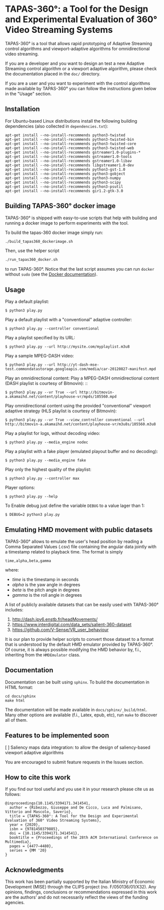# TAPAS-360°: a Tool for the Design and Experimental Evaluation of 360° Video Streaming Systems

TAPAS-360° is a tool that allows rapid prototyping of Adaptive Streaming control algorithms and
viewport-adaptive algorithms for omnidirectional video streaming.

If you are a developer and you want to design an test a new Adaptive Streaming control algorithm
or a viewport adaptive algorithm, please check the documentation placed in the ``doc/`` directory.

If you are a user and you want to experiment with the control algorithms made available
by TAPAS-360° you can follow the instructions given below in the "Usage" section.  

## Installation 

For Ubuntu-based Linux distributions install the following building dependencies (also collected in ``dependencies.txt``):

```
apt-get install --no-install-recommends python3-twisted
apt-get install --no-install-recommends python3-twisted-bin
apt-get install --no-install-recommends python3-twisted-core
apt-get install --no-install-recommends python3-twisted-web
apt-get install --no-install-recommends gstreamer1.0-plugins-*
apt-get install --no-install-recommends gstreamer1.0-tools
apt-get install --no-install-recommends gstreamer1.0-libav
apt-get install --no-install-recommends libgstreamer1.0-dev
apt-get install --no-install-recommends python3-gst-1.0
apt-get install --no-install-recommends python3-gobject
apt-get install --no-install-recommends python3-numpy
apt-get install --no-install-recommends python3-scipy
apt-get install --no-install-recommends python3-psutil
apt-get install --no-install-recommends gir1.2-gtk-3.0
```


## Building TAPAS-360° docker image

TAPAS-360° is shipped with easy-to-use scripts that help with building and running a docker image to perform experiments with the tool.

To build the tapas-360 docker image simply run:

```sh
./build_tapas360_dockerimage.sh
```

Then, use the helper script 

```sh
./run_tapas360_docker.sh
```

to run TAPAS-360°. Notice that the last script assumes you can run  ``docker`` without ``sudo`` (see the [Docker documentation](https://docs.docker.com/engine/install/linux-postinstall/)). 

## Usage

Play a default playlist:
    
    $ python3 play.py

Play a default playlist with a "conventional" adaptive controller:
    
    $ python3 play.py --controller conventional
    
Play a playlist specified by its URL:

    $ python3 play.py --url http://mysite.com/myplaylist.m3u8

Play a sample MPEG-DASH video:
    
    $ python3 play.py --url http://yt-dash-mse-test.commondatastorage.googleapis.com/media/car-20120827-manifest.mpd

Play an omnidirectional content:
Play a MPEG-DASH omnidirectional content (DASH playlist is courtesy of Bitmovin): ::
    
    $ python3 play.py --vr True --url http://bitmovin-a.akamaihd.net/content/playhouse-vr/mpds/105560.mpd

Play omnidirectional content using the provided "conventional" viewport adaptive strategy (HLS playlist is courtesy of Bitmovin): 
    
    $ python3 play.py --vr True --view_controller conventional --url http://bitmovin-a.akamaihd.net/content/playhouse-vr/m3u8s/105560.m3u8

Play a playlist for logs, without decoding video:

	$ python3 play.py --media_engine nodec

Play a playlist with a fake player (emulated playout buffer and no decoding):

	$ python3 play.py --media_engine fake

Play only the highest quality of the playlist:

	$ python3 play.py --controller max

Player options:

	$ python3 play.py --help

To Enable debug just define the variable ``DEBUG`` to a value lager than 1:
    
    $ DEBUG=2 python3 play.py


## Emulating HMD movement with public datasets

TAPAS-360° allows to emulate the user's head position by reading a Comma Separated Values (.csv) file containing the angular data
jointly with a timestamp related to playback time. The format is simply

    time,alpha,beta,gamma

where:
* _time_ is the timestamp in seconds
* _alpha_ is the yaw angle in degrees
* _beta_ is the pitch angle in degrees
* _gamma_ is the roll angle in degrees

A list of publicly available datasets that can be easily used with TAPAS-360° includes:

1. http://dash.ipv6.enstb.fr/headMovements/
2. https://www.interdigital.com/data_sets/salient-360-dataset
3. https://github.com/V-Sense/VR_user_behaviour

It is our plan to provide helper scripts to convert those dataset to a format that is understood by the default HMD emulator provided by TAPAS-360°. Of course, it is always possible modifying the HMD behavior by, f.i., inheriting from the ``HMDEmulator`` class.

## Documentation
Documentation can be built using ``sphinx``. To build the documentation in HTML format:

    cd docs/sphinx
	make html
	
The documentation will be made available in ``docs/sphinx/_build/html``. Many other options are available (f.i., Latex, epub, etc), run ``make`` to discover all of them.

## Features to be implemented soon
[ ] Saliency maps data integration: to allow the design of saliency-based viewport adaptive algorithms 

You are encouraged to submit feature requests in the Issues section.

## How to cite this work
If you find our tool useful and you use it in your research please cite us as follows:

    @inproceedings{10.1145/3394171.3414541,
      author = {Ribezzo, Giuseppe and De Cicco, Luca and Palmisano, Vittorio and Mascolo, Saverio},
      title = {TAPAS-360°: A Tool for the Design and Experimental Evaluation of 360° Video Streaming Systems},
      year = {2020},
      isbn = {9781450379885},
      doi = {10.1145/3394171.3414541},
      booktitle = {Proceedings of the 28th ACM International Conference on Multimedia},
      pages = {4477–4480},
      series = {MM '20}
    }

## Acknowledgments
This work has been partially supported by the Italian Ministry of Economic Development (MISE) through the CLIPS project (no. F/050136/01/X32). Any opinions, findings, conclusions or recommendations expressed in this work are the authors’ and do not necessarily reflect the views of the funding agencies.
